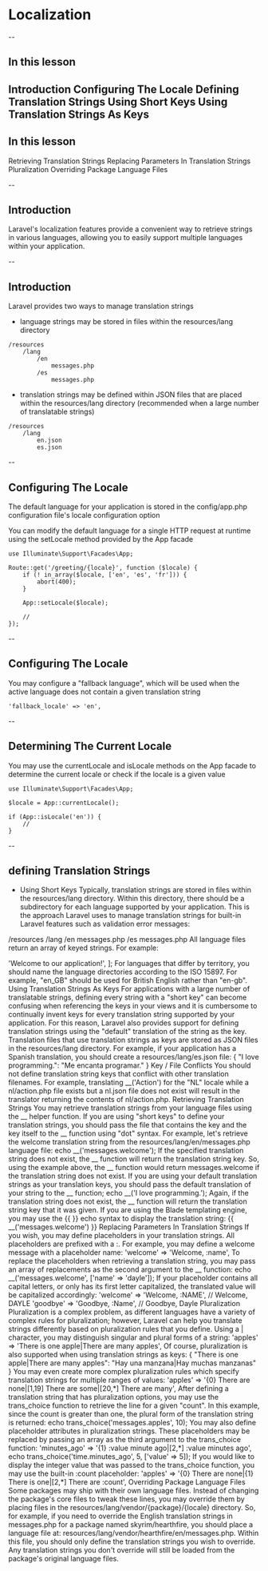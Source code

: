 # Localization

--
## In this lesson
Introduction
Configuring The Locale
Defining Translation Strings
Using Short Keys
Using Translation Strings As Keys
--
## In this lesson
Retrieving Translation Strings
Replacing Parameters In Translation Strings
Pluralization
Overriding Package Language Files

--
## Introduction
Laravel's localization features provide a convenient way to retrieve strings in various languages, allowing you to easily support multiple languages within your application.

--
## Introduction
Laravel provides two ways to manage translation strings
- language strings may be stored in files within the resources/lang directory
```
/resources
    /lang
        /en
            messages.php
        /es
            messages.php
```
- translation strings may be defined within JSON files that are placed within the resources/lang directory (recommended when a large number of translatable strings)
```
/resources
    /lang
        en.json
        es.json
```

--
## Configuring The Locale
The default language for your application is stored in the config/app.php configuration file's locale configuration option


You can modify the default language for a single HTTP request at runtime using the setLocale method provided by the App facade
```
use Illuminate\Support\Facades\App;

Route::get('/greeting/{locale}', function ($locale) {
    if (! in_array($locale, ['en', 'es', 'fr'])) {
        abort(400);
    }

    App::setLocale($locale);

    //
});
```

--
## Configuring The Locale
You may configure a "fallback language", which will be used when the active language does not contain a given translation string

```
'fallback_locale' => 'en',
```

--
## Determining The Current Locale
You may use the currentLocale and isLocale methods on the App facade to determine the current locale or check if the locale is a given value

```
use Illuminate\Support\Facades\App;

$locale = App::currentLocale();

if (App::isLocale('en')) {
    //
}
```

--
## defining Translation Strings

- Using Short Keys
Typically, translation strings are stored in files within the resources/lang directory. Within this directory, there should be a subdirectory for each language supported by your application. This is the approach Laravel uses to manage translation strings for built-in Laravel features such as validation error messages:

/resources
    /lang
        /en
            messages.php
        /es
            messages.php
All language files return an array of keyed strings. For example:

<?php

// resources/lang/en/messages.php

return [
    'welcome' => 'Welcome to our application!',
];

For languages that differ by territory, you should name the language directories according to the ISO 15897. For example, "en_GB" should be used for British English rather than "en-gb".


Using Translation Strings As Keys
For applications with a large number of translatable strings, defining every string with a "short key" can become confusing when referencing the keys in your views and it is cumbersome to continually invent keys for every translation string supported by your application.

For this reason, Laravel also provides support for defining translation strings using the "default" translation of the string as the key. Translation files that use translation strings as keys are stored as JSON files in the resources/lang directory. For example, if your application has a Spanish translation, you should create a resources/lang/es.json file:

{
    "I love programming.": "Me encanta programar."
}
Key / File Conflicts
You should not define translation string keys that conflict with other translation filenames. For example, translating __('Action') for the "NL" locale while a nl/action.php file exists but a nl.json file does not exist will result in the translator returning the contents of nl/action.php.

Retrieving Translation Strings
You may retrieve translation strings from your language files using the __ helper function. If you are using "short keys" to define your translation strings, you should pass the file that contains the key and the key itself to the __ function using "dot" syntax. For example, let's retrieve the welcome translation string from the resources/lang/en/messages.php language file:

echo __('messages.welcome');
If the specified translation string does not exist, the __ function will return the translation string key. So, using the example above, the __ function would return messages.welcome if the translation string does not exist.

If you are using your default translation strings as your translation keys, you should pass the default translation of your string to the __ function;

echo __('I love programming.');
Again, if the translation string does not exist, the __ function will return the translation string key that it was given.

If you are using the Blade templating engine, you may use the {{ }} echo syntax to display the translation string:

{{ __('messages.welcome') }}
Replacing Parameters In Translation Strings
If you wish, you may define placeholders in your translation strings. All placeholders are prefixed with a :. For example, you may define a welcome message with a placeholder name:

'welcome' => 'Welcome, :name',
To replace the placeholders when retrieving a translation string, you may pass an array of replacements as the second argument to the __ function:

echo __('messages.welcome', ['name' => 'dayle']);
If your placeholder contains all capital letters, or only has its first letter capitalized, the translated value will be capitalized accordingly:

'welcome' => 'Welcome, :NAME', // Welcome, DAYLE
'goodbye' => 'Goodbye, :Name', // Goodbye, Dayle
Pluralization
Pluralization is a complex problem, as different languages have a variety of complex rules for pluralization; however, Laravel can help you translate strings differently based on pluralization rules that you define. Using a | character, you may distinguish singular and plural forms of a string:

'apples' => 'There is one apple|There are many apples',
Of course, pluralization is also supported when using translation strings as keys:

{
    "There is one apple|There are many apples": "Hay una manzana|Hay muchas manzanas"
}
You may even create more complex pluralization rules which specify translation strings for multiple ranges of values:

'apples' => '{0} There are none|[1,19] There are some|[20,*] There are many',
After defining a translation string that has pluralization options, you may use the trans_choice function to retrieve the line for a given "count". In this example, since the count is greater than one, the plural form of the translation string is returned:

echo trans_choice('messages.apples', 10);
You may also define placeholder attributes in pluralization strings. These placeholders may be replaced by passing an array as the third argument to the trans_choice function:

'minutes_ago' => '{1} :value minute ago|[2,*] :value minutes ago',

echo trans_choice('time.minutes_ago', 5, ['value' => 5]);
If you would like to display the integer value that was passed to the trans_choice function, you may use the built-in :count placeholder:

'apples' => '{0} There are none|{1} There is one|[2,*] There are :count',
Overriding Package Language Files
Some packages may ship with their own language files. Instead of changing the package's core files to tweak these lines, you may override them by placing files in the resources/lang/vendor/{package}/{locale} directory.

So, for example, if you need to override the English translation strings in messages.php for a package named skyrim/hearthfire, you should place a language file at: resources/lang/vendor/hearthfire/en/messages.php. Within this file, you should only define the translation strings you wish to override. Any translation strings you don't override will still be loaded from the package's original language files.